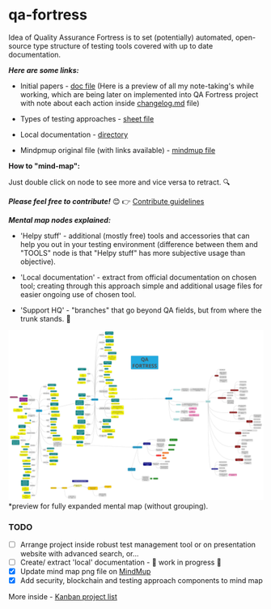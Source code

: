 # qa-fortress

Idea of Quality Assurance Fortress is to set (potentially) automated, open-source type structure of testing tools covered with up to date documentation.

***Here are some links:***

* Initial papers - [doc file](https://docs.google.com/document/d/1xOxVAY6QLKMddnGBApYQdoiHpAf2g4mUwWk3Ibrwkpg/edit?usp=sharing) (Here is a preview of all my note-taking's while working, which are being later on implemented into QA Fortress project with note about each action inside [changelog.md](https://github.com/degordian/qa-fortress/blob/master/changelog.md) file)

* Types of testing approaches - [sheet file](https://docs.google.com/spreadsheets/d/1pBx5GVdU08WgqkFdxSwlHzpEs4Ok-rYyHtbq_byiQSk/edit?usp=sharing)

* Local documentation - [directory](https://github.com/degordian/qa-fortress/tree/master/localDocs)

* Mindpmup original file (with links available) - [mindmup file](https://atlas.mindmup.com/degordianqa/qa_fortress/index.html)

**How to "mind-map":**

Just double click on node to see more and vice versa to retract. :mag:

***Please feel free to contribute!*** :blush: 
:point_right: [Contribute guidelines](https://github.com/degordian/qa-fortress/blob/master/docs/CONTRIBUTING.md)

***Mental map nodes explained:***
* 'Helpy stuff' - additional (mostly free) tools and accessories that can help you out in your testing environment (difference between them and "TOOLS" node is that "Helpy stuff" has more subjective usage than objective).

* 'Local documentation' - extract from official documentation on chosen tool; creating through this approach simple and additional usage files for easier ongoing use of chosen tool.

* 'Support HQ' - "branches" that go beyond QA fields, but from where the trunk stands. :palm_tree:

![Mind map](QA_Fortress_mind_map.png)
*preview for fully expanded mental map (without grouping).

### TODO

- [ ] Arrange project inside robust test management tool or on presentation website with advanced search, or...
- [ ] Create/ extract 'local' documentation - :construction: work in progress :construction:
- [x] Update mind map png file on [MindMup](https://www.mindmup.com/)
- [x] Add security, blockchain and testing approach components to mind map

More inside - [Kanban project list](https://github.com/degordian/qa-fortress/projects/1)
